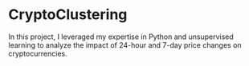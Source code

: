 # CryptoClustering
In this project, I leveraged my expertise in Python and unsupervised learning to analyze the impact of 24-hour and 7-day price changes on cryptocurrencies.
